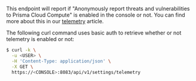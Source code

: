 This endpoint will report if "Anonymously report threats and vulnerabilities to Prisma Cloud Compute" is enabled in the console or not. You can find more about this in our [telemetry](https://docs.twistlock.com/docs/latest/technology_overviews/telemetry.html#disabling-telemetry) article.

The following curl command uses basic auth to retrieve whether or not telemetry is enabled or not:

```bash
$ curl -k \
  -u <USER> \
  -H 'Content-Type: application/json' \
  -X GET \
  https://<CONSOLE>:8083/api/v1/settings/telemetry
```
